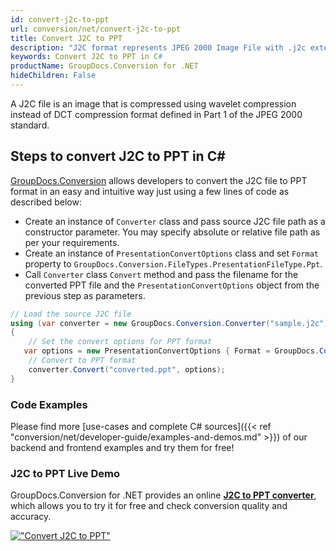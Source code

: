 ```yaml
---
id: convert-j2c-to-ppt
url: conversion/net/convert-j2c-to-ppt
title: Convert J2C to PPT
description: "J2C format represents JPEG 2000 Image File with .j2c extension. Learn how to convert J2C to PPT file programmatically in C# language using GroupDocs.Conversion for .NET library."
keywords: Convert J2C to PPT in C#
productName: GroupDocs.Conversion for .NET
hideChildren: False
---
```


A J2C file is an image that is compressed using wavelet compression instead of DCT compression format defined in Part 1 of the JPEG 2000 standard.

## Steps to convert J2C to PPT in C#

[GroupDocs.Conversion](https://products.groupdocs.com/conversion/net) allows developers to convert the J2C file to PPT format in an easy and intuitive way just using a few lines of code as described below:

* Create an instance of `Converter` class and pass source J2C file path as a constructor parameter. You may specify absolute or relative file path as per your requirements. 
* Create an instance of `PresentationConvertOptions` class and set `Format` property to `GroupDocs.Conversion.FileTypes.PresentationFileType.Ppt`.
* Call `Converter` class `Convert` method and pass the filename for the converted PPT file and the `PresentationConvertOptions` object from the previous step as parameters.

```csharp
// Load the source J2C file
using (var converter = new GroupDocs.Conversion.Converter("sample.j2c"))
{
    // Set the convert options for PPT format
   var options = new PresentationConvertOptions { Format = GroupDocs.Conversion.FileTypes.PresentationFileType.Ppt };
    // Convert to PPT format
    converter.Convert("converted.ppt", options);
}
```

### Code Examples

Please find more [use-cases and complete C# sources]({{< ref "conversion/net/developer-guide/examples-and-demos.md" >}}) of our backend and frontend examples and try them for free!

### J2C to PPT Live Demo

GroupDocs.Conversion for .NET provides an online [**J2C to PPT converter**](https://products.groupdocs.app/conversion/j2c-to-ppt), which allows you to try it for free and check conversion quality and accuracy.

[!["Convert J2C to PPT"](conversion/net/images/convert-to-ppt/convert-j2c-to-ppt.png)](https://products.groupdocs.app/conversion/j2c-to-ppt)